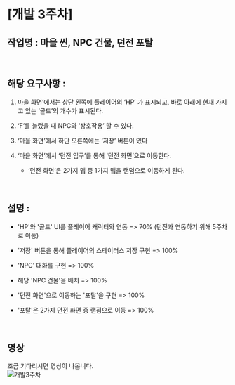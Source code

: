# [개발 3주차]  

## 작업명 : 마을 씬, NPC 건물, 던전 포탈  

<br>  

## 해당 요구사항 : 

1) 마을 화면’에서는 상단 왼쪽에 플레이어의 ‘HP’ 가 표시되고, 바로 아래에 현재 가지고 있는 ‘골드’의 개수가 표시된다.

2) ‘F’를 눌렀을 때 NPC와 ‘상호작용’ 할 수 있다.  

3) ‘마을 화면’에서 하단 오른쪽에는 ‘저장’ 버튼이 있다  

4) ‘마을 화면’에서 ‘던전 입구’를 통해 ‘던전 화면’으로 이동한다.  

   - ‘던전 화면’은 2가지 맵 중 1가지 맵을 랜덤으로 이동하게 된다.  


<br>  

## 설명 :  

- 'HP'와 '골드' UI를 플레이어 캐릭터와 연동 => 70% (던전과 연동하기 위해 5주차로 이동)  

- '저장' 버튼을 통해 플레이어의 스테이터스 저장 구현 => 100%  

- 'NPC' 대화를 구현 => 100%  

- 해당 'NPC 건물'을 배치 => 100%  

- '던전 화면'으로 이동하는 '포탈'을 구현 => 100%  

- '포탈'은 2가지 던전 화면 중 랜점으로 이동 => 100%  

<br>  

## 영상  
조금 기다리시면 영상이 나옵니다.  
![개발3주차](https://user-images.githubusercontent.com/71679870/98509146-0b083400-22a4-11eb-9db7-4d303be3d846.gif)
